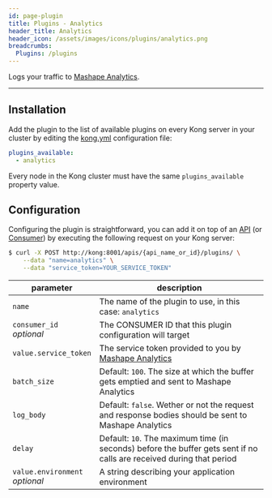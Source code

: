 ```yaml
---
id: page-plugin
title: Plugins - Analytics
header_title: Analytics
header_icon: /assets/images/icons/plugins/analytics.png
breadcrumbs:
  Plugins: /plugins
---
```


Logs your traffic to [Mashape Analytics][analytics].

---

## Installation

Add the plugin to the list of available plugins on every Kong server in your cluster by editing the [kong.yml][configuration] configuration file:

```yaml
plugins_available:
  - analytics
```

Every node in the Kong cluster must have the same `plugins_available` property value.

## Configuration

Configuring the plugin is straightforward, you can add it on top of an [API][api-object] (or [Consumer][consumer-object]) by executing the following request on your Kong server:

```bash
$ curl -X POST http://kong:8001/apis/{api_name_or_id}/plugins/ \
    --data "name=analytics" \
    --data "service_token=YOUR_SERVICE_TOKEN"
```

parameter                        | description
 ---                             | ---
`name`                           | The name of the plugin to use, in this case: `analytics`
`consumer_id`<br>*optional*      | The CONSUMER ID that this plugin configuration will target
`value.service_token`            | The service token provided to you by [Mashape Analytics][analytics]
`batch_size`                     | Default: `100`. The size at which the buffer gets emptied and sent to Mashape Analytics
`log_body`                       | Default: `false`. Wether or not the request and response bodies should be sent to Mashape Analytics
`delay`                          | Default: `10`. The maximum time (in seconds) before the buffer gets sent if no calls are received during that period
`value.environment`<br>*optional*| A string describing your application environment

[analytics]: https://analytics.mashape.com

[api-object]: /docs/{{site.data.kong_latest.version}}/admin-api/#api-object
[configuration]: /docs/{{site.data.kong_latest.version}}/configuration
[consumer-object]: /docs/{{site.data.kong_latest.version}}/admin-api/#consumer-object

